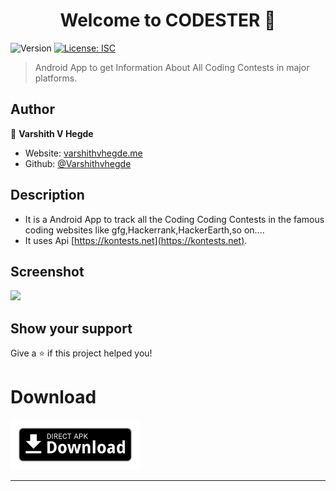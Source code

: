 
<h1 align="center">Welcome to CODESTER 👋</h1>
<p>
  <img alt="Version" src="https://img.shields.io/badge/version-1.0.0-blue.svg?cacheSeconds=2592000" />
  <a href="#" target="_blank">
    <img alt="License: ISC" src="https://img.shields.io/badge/License-ISC-yellow.svg" />
  </a>
</p>

> Android App to get Information About All Coding Contests in major platforms.


## Author

👤 **Varshith V Hegde**

* Website: [varshithvhegde.me](https://Varshithvhegde.github.io)
* Github: [@Varshithvhegde](https://github.com/Varshithvhegde)
## Description
- It is a Android App to track all the Coding Coding Contests in the famous coding websites like gfg,Hackerrank,HackerEarth,so on....
- It uses Api [https://kontests.net](https://kontests.net).

## Screenshot

<img src="https://user-images.githubusercontent.com/80502833/181905078-fd360307-4206-46d1-b54c-991b9ab9e234.jpg" width=300px/>

## Show your support

Give a ⭐️ if this project helped you!
# Download
[<img src="https://raw.githubusercontent.com/Varshithvhegde/Scan_Me/master/direct-apk-download.png"
      alt="Direct apk download"
      height="80">](https://github.com/Varshithvhegde/Codester/releases/download/v1.0.0/app-debug.apk) 
      
***
  
    
      
      
     

